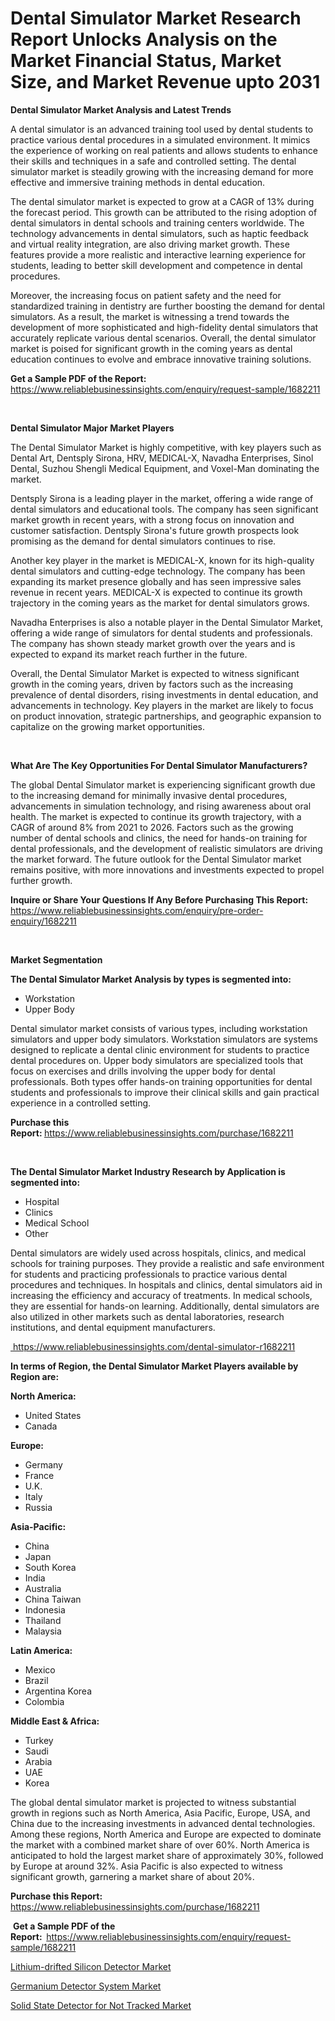 <p><h1>Dental Simulator Market Research Report Unlocks Analysis on the Market Financial Status, Market Size, and Market Revenue upto 2031</h1></p><p><strong>Dental Simulator Market Analysis and Latest Trends</strong></p>
<p><p>A dental simulator is an advanced training tool used by dental students to practice various dental procedures in a simulated environment. It mimics the experience of working on real patients and allows students to enhance their skills and techniques in a safe and controlled setting. The dental simulator market is steadily growing with the increasing demand for more effective and immersive training methods in dental education.</p><p>The dental simulator market is expected to grow at a CAGR of 13% during the forecast period. This growth can be attributed to the rising adoption of dental simulators in dental schools and training centers worldwide. The technology advancements in dental simulators, such as haptic feedback and virtual reality integration, are also driving market growth. These features provide a more realistic and interactive learning experience for students, leading to better skill development and competence in dental procedures.</p><p>Moreover, the increasing focus on patient safety and the need for standardized training in dentistry are further boosting the demand for dental simulators. As a result, the market is witnessing a trend towards the development of more sophisticated and high-fidelity dental simulators that accurately replicate various dental scenarios. Overall, the dental simulator market is poised for significant growth in the coming years as dental education continues to evolve and embrace innovative training solutions.</p></p>
<p><strong>Get a Sample PDF of the Report:&nbsp;</strong> <a href="https://www.reliablebusinessinsights.com/enquiry/request-sample/1682211">https://www.reliablebusinessinsights.com/enquiry/request-sample/1682211</a></p>
<p>&nbsp;</p>
<p><strong>Dental Simulator Major Market Players</strong></p>
<p><p>The Dental Simulator Market is highly competitive, with key players such as Dental Art, Dentsply Sirona, HRV, MEDICAL-X, Navadha Enterprises, Sinol Dental, Suzhou Shengli Medical Equipment, and Voxel-Man dominating the market. </p><p>Dentsply Sirona is a leading player in the market, offering a wide range of dental simulators and educational tools. The company has seen significant market growth in recent years, with a strong focus on innovation and customer satisfaction. Dentsply Sirona's future growth prospects look promising as the demand for dental simulators continues to rise.</p><p>Another key player in the market is MEDICAL-X, known for its high-quality dental simulators and cutting-edge technology. The company has been expanding its market presence globally and has seen impressive sales revenue in recent years. MEDICAL-X is expected to continue its growth trajectory in the coming years as the market for dental simulators grows.</p><p>Navadha Enterprises is also a notable player in the Dental Simulator Market, offering a wide range of simulators for dental students and professionals. The company has shown steady market growth over the years and is expected to expand its market reach further in the future.</p><p>Overall, the Dental Simulator Market is expected to witness significant growth in the coming years, driven by factors such as the increasing prevalence of dental disorders, rising investments in dental education, and advancements in technology. Key players in the market are likely to focus on product innovation, strategic partnerships, and geographic expansion to capitalize on the growing market opportunities.</p></p>
<p>&nbsp;</p>
<p><strong>What Are The Key Opportunities For Dental Simulator Manufacturers?</strong></p>
<p><p>The global Dental Simulator market is experiencing significant growth due to the increasing demand for minimally invasive dental procedures, advancements in simulation technology, and rising awareness about oral health. The market is expected to continue its growth trajectory, with a CAGR of around 8% from 2021 to 2026. Factors such as the growing number of dental schools and clinics, the need for hands-on training for dental professionals, and the development of realistic simulators are driving the market forward. The future outlook for the Dental Simulator market remains positive, with more innovations and investments expected to propel further growth.</p></p>
<p><strong>Inquire or Share Your Questions If Any Before Purchasing This Report:</strong> <a href="https://www.reliablebusinessinsights.com/enquiry/pre-order-enquiry/1682211">https://www.reliablebusinessinsights.com/enquiry/pre-order-enquiry/1682211</a></p>
<p>&nbsp;</p>
<p><strong>Market Segmentation</strong></p>
<p><strong>The Dental Simulator Market Analysis by types is segmented into:</strong></p>
<p><ul><li>Workstation</li><li>Upper Body</li></ul></p>
<p><p>Dental simulator market consists of various types, including workstation simulators and upper body simulators. Workstation simulators are systems designed to replicate a dental clinic environment for students to practice dental procedures on. Upper body simulators are specialized tools that focus on exercises and drills involving the upper body for dental professionals. Both types offer hands-on training opportunities for dental students and professionals to improve their clinical skills and gain practical experience in a controlled setting.</p></p>
<p><strong>Purchase this Report:&nbsp;</strong><a href="https://www.reliablebusinessinsights.com/purchase/1682211">https://www.reliablebusinessinsights.com/purchase/1682211</a></p>
<p>&nbsp;</p>
<p><strong>The Dental Simulator Market Industry Research by Application is segmented into:</strong></p>
<p><ul><li>Hospital</li><li>Clinics</li><li>Medical School</li><li>Other</li></ul></p>
<p><p>Dental simulators are widely used across hospitals, clinics, and medical schools for training purposes. They provide a realistic and safe environment for students and practicing professionals to practice various dental procedures and techniques. In hospitals and clinics, dental simulators aid in increasing the efficiency and accuracy of treatments. In medical schools, they are essential for hands-on learning. Additionally, dental simulators are also utilized in other markets such as dental laboratories, research institutions, and dental equipment manufacturers.</p></p>
<p><a href="https://www.reliablebusinessinsights.com/dental-simulator-r1682211">&nbsp;https://www.reliablebusinessinsights.com/dental-simulator-r1682211</a></p>
<p><strong>In terms of Region, the Dental Simulator Market Players available by Region are:</strong></p>
<p>
    <p> <strong> North America: </strong>
        <ul>
            <li>United States</li>
            <li>Canada</li>
        </ul>
        </p> 
    <p> <strong> Europe: </strong>
        <ul>
            <li>Germany</li>
            <li>France</li>
            <li>U.K.</li>
            <li>Italy</li>
            <li>Russia</li>
        </ul>
        </p> 
    <p> <strong> Asia-Pacific: </strong>
        <ul>
            <li>China</li>
            <li>Japan</li>
            <li>South Korea</li>
            <li>India</li>
            <li>Australia</li>
            <li>China Taiwan</li>
            <li>Indonesia</li>
            <li>Thailand</li>
            <li>Malaysia</li>
        </ul>
        </p> 
    <p> <strong> Latin America: </strong>
        <ul>
            <li>Mexico</li>
            <li>Brazil</li>
            <li>Argentina Korea</li>
            <li>Colombia</li>
        </ul>
        </p> 
    <p> <strong> Middle East & Africa: </strong>
        <ul>
            <li>Turkey</li>
            <li>Saudi</li>
            <li>Arabia</li>
            <li>UAE</li>
            <li>Korea</li>
        </ul>
    </p>
    </p>
<p><p>The global dental simulator market is projected to witness substantial growth in regions such as North America, Asia Pacific, Europe, USA, and China due to the increasing investments in advanced dental technologies. Among these regions, North America and Europe are expected to dominate the market with a combined market share of over 60%. North America is anticipated to hold the largest market share of approximately 30%, followed by Europe at around 32%. Asia Pacific is also expected to witness significant growth, garnering a market share of about 20%.</p></p>
<p><strong>Purchase this Report: </strong><a href="https://www.reliablebusinessinsights.com/purchase/1682211">https://www.reliablebusinessinsights.com/purchase/1682211</a></p>
<p>&nbsp;<strong>Get a Sample PDF of the Report:&nbsp;&nbsp;</strong><a href="https://www.reliablebusinessinsights.com/enquiry/request-sample/1682211">https://www.reliablebusinessinsights.com/enquiry/request-sample/1682211</a></p>
<p><strong></strong></p>
<p><p><a href="https://github.com/ayamsauke86/Market-Research-Report-List-1/blob/main/lithium-drifted-silicon-detector-market.md">Lithium-drifted Silicon Detector Market</a></p><p><a href="https://github.com/lylyparadise/Market-Research-Report-List-4/blob/main/germanium-detector-system-market.md">Germanium Detector System Market</a></p><p><a href="https://github.com/airdrophunter675/Market-Research-Report-List-1/blob/main/solid-state-detector-for-not-tracked-market.md">Solid State Detector for Not Tracked Market</a></p></p>
